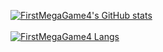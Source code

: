 [![FirstMegaGame4's GitHub stats](https://github-readme-stats.vercel.app/api?username=FirstMegaGame4&theme=cobalt)](https://github.com/anuraghazra/github-readme-stats)
<br>
<br>
[![FirstMegaGame4 Langs](https://github-readme-stats.vercel.app/api/top-langs/?username=FirstMegaGame4&theme=cobalt)](https://github.com/anuraghazra/github-readme-stats)
